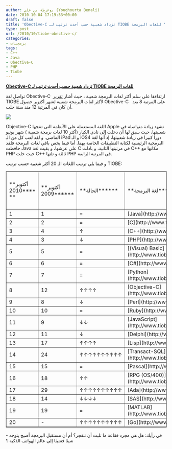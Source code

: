 ```yaml
---
author: يوغرطة بن علي (Youghourta Benali)
date: 2010-10-04 17:19:53+00:00
draft: false
title: 'Obective-C تزداد شعبية حسب أحدث ترتيب لـ TIOBE للغات البرمجة '
type: post
url: /2010/10/tiobe-obective-c/
categories:
- برمجيات
tags:
- C++
- Java
- Obective-C
- PHP
- Tiobe
---
```


**[Obective-C تزداد شعبية حسب أحدث ترتيب لـ TIOBE للغات البرمجة](https://www.it-scoop.com/2010/10/tiobe-obective-c/ )**




تواصل لغة Obective-C  ارتقاءها على سلم أكثر لغات البرمجة شعبية ، حيث أشار [تقرير](http://www.tiobe.com/index.php/content/paperinfo/tpci/index.html) TIOBE لأكثر لغات البرمجة شعبية لشهر أكتوبر حصول Obective-C   على المرتبة 8 بعد أن كان في المرتبة 12 منذ سنة خلت.




[![](http://www.tiobe.com/content/paperinfo/tpci/images/tpci_trends.png)
](https://www.it-scoop.com/2010/10/tiobe-obective-c/ )





Objective-C اللغة المستعملة على الأنظمة التي تنتجها Apple تشهد زيادة متواصلة في شعبيتها، حيث سبق لها أن دخلت إلى نادي الكبار (أكثر 10 لغات برمجة شعبية ) شهر يونيو الماضي. و لقد لعب كل من الـ iPad و الـ iOS4 دورا كبيرا في زيادة شعبيتها، إذ أنها لغة البرمجية الرئيسية لكتابة التطبيقات الخاصة بهما.
أما فيما يخص باقي لغات البرمجة فلقد حافظت Java على عرشها، و بقيت لغة C في مرتبتها الثانية، و بادلت C++ مكانها مع PHP حيث حلت C++ ثالثة و تلتها PHP في المرتبة الرابعة.

و فيما يلي ترتيب اللغات الـ 20 أكثر شعبية حسب ترتيب TIOBE:
<table cellpadding="0" border="1" >
<tbody >
<tr >

<td >**أكتوبر 2010**** **
</td>

<td >**أكتوبر 2009******
</td>

<td >**الحالة******
</td>

<td >**لغة البرمجة******
</td>

<td >**نسبة الاستعمال**

**أكتوبر 2010**
</td>

<td >**نسبة الاستعمال**

**أكتوبر 2009******
</td>
</tr>
<tr >

<td >1
</td>

<td >1
</td>

<td >=
</td>

<td >[Java](http://www.tiobe.com/content/paperinfo/tpci/Java.html)
</td>

<td >18.166%
</td>

<td >-0.48%
</td>
</tr>
<tr >

<td >2
</td>

<td >2
</td>

<td >=
</td>

<td >[C](http://www.tiobe.com/content/paperinfo/tpci/C.html)
</td>

<td >17.177%
</td>

<td >+0.33%
</td>
</tr>
<tr >

<td >3
</td>

<td >4
</td>

<td >↑
</td>

<td >[C++](http://www.tiobe.com/content/paperinfo/tpci/C__.html)
</td>

<td >9.802%
</td>

<td >-0.08%
</td>
</tr>
<tr >

<td >4
</td>

<td >3
</td>

<td >↓
</td>

<td >[PHP](http://www.tiobe.com/content/paperinfo/tpci/PHP.html)
</td>

<td >8.323%
</td>

<td >-2.03%
</td>
</tr>
<tr >

<td >5
</td>

<td >5
</td>

<td >=
</td>

<td >[(Visual) Basic](http://www.tiobe.com/content/paperinfo/tpci/(Visual)_Basic.html)
</td>

<td >5.650%
</td>

<td >-3.04%
</td>
</tr>
<tr >

<td >6
</td>

<td >6
</td>

<td >=
</td>

<td >[C#](http://www.tiobe.com/content/paperinfo/tpci/C_.html)
</td>

<td >4.963%
</td>

<td >+0.55%
</td>
</tr>
<tr >

<td >7
</td>

<td >7
</td>

<td >=
</td>

<td >[Python](http://www.tiobe.com/content/paperinfo/tpci/Python.html)
</td>

<td >4.860%
</td>

<td >+0.96%
</td>
</tr>
<tr >

<td >8
</td>

<td >12
</td>

<td >↑↑↑↑
</td>

<td >[Objective-C](http://www.tiobe.com/content/paperinfo/tpci/Objective-C.html)
</td>

<td >3.706%
</td>

<td >+2.54%
</td>
</tr>
<tr >

<td >9
</td>

<td >8
</td>

<td >↓
</td>

<td >[Perl](http://www.tiobe.com/content/paperinfo/tpci/Perl.html)
</td>

<td >2.310%
</td>

<td >-1.45%
</td>
</tr>
<tr >

<td >10
</td>

<td >10
</td>

<td >=
</td>

<td >[Ruby](http://www.tiobe.com/content/paperinfo/tpci/Ruby.html)
</td>

<td >1.941%
</td>

<td >-0.51%
</td>
</tr>
<tr >

<td >11
</td>

<td >9
</td>

<td >↓↓
</td>

<td >[JavaScript](http://www.tiobe.com/content/paperinfo/tpci/JavaScript.html)
</td>

<td >1.659%
</td>

<td >-1.37%
</td>
</tr>
<tr >

<td >12
</td>

<td >11
</td>

<td >↓
</td>

<td >[Delphi](http://www.tiobe.com/content/paperinfo/tpci/Delphi.html)
</td>

<td >1.558%
</td>

<td >-0.58%
</td>
</tr>
<tr >

<td >13
</td>

<td >17
</td>

<td >↑↑↑↑
</td>

<td >[Lisp](http://www.tiobe.com/content/paperinfo/tpci/Lisp.html)
</td>

<td >1.084%
</td>

<td >+0.48%
</td>
</tr>
<tr >

<td >14
</td>

<td >24
</td>

<td >↑↑↑↑↑↑↑↑↑↑
</td>

<td >[Transact-SQL](http://www.tiobe.com/content/paperinfo/tpci/Transact-SQL.html)
</td>

<td >0.820%
</td>

<td >+0.42%
</td>
</tr>
<tr >

<td >15
</td>

<td >15
</td>

<td >=
</td>

<td >[Pascal](http://www.tiobe.com/content/paperinfo/tpci/Pascal.html)
</td>

<td >0.771%
</td>

<td >+0.10%
</td>
</tr>
<tr >

<td >16
</td>

<td >18
</td>

<td >↑↑
</td>

<td >[RPG (OS/400)](http://www.tiobe.com/content/paperinfo/tpci/RPG_(OS_400).html)
</td>

<td >0.708%
</td>

<td >+0.12%
</td>
</tr>
<tr >

<td >17
</td>

<td >29
</td>

<td >↑↑↑↑↑↑↑↑↑↑
</td>

<td >[Ada](http://www.tiobe.com/content/paperinfo/tpci/Ada.html)
</td>

<td >0.704%
</td>

<td >+0.40%
</td>
</tr>
<tr >

<td >18
</td>

<td >14
</td>

<td >↓↓↓↓
</td>

<td >[SAS](http://www.tiobe.com/content/paperinfo/tpci/SAS.html)
</td>

<td >0.664%
</td>

<td >-0.14%
</td>
</tr>
<tr >

<td >19
</td>

<td >19
</td>

<td >=
</td>

<td >[MATLAB](http://www.tiobe.com/content/paperinfo/tpci/MATLAB.html)
</td>

<td >0.627%
</td>

<td >+0.05%
</td>
</tr>
<tr >

<td >20
</td>

<td >-
</td>

<td >↑↑↑↑↑↑↑↑↑↑
</td>

<td >[Go](http://www.tiobe.com/content/paperinfo/tpci/Go.html)
</td>

<td >0.626%
</td>

<td >+0.63%
</td>
</tr>
</tbody>
</table>
- في رأيك: هل هي مجرد فقاعة ما تلبث أن تنفجر؟ أم أن مستقبل البرمجة أصبح يتوجه شيئا فشيئا إلى عالم الهواتف الذكية ؟
